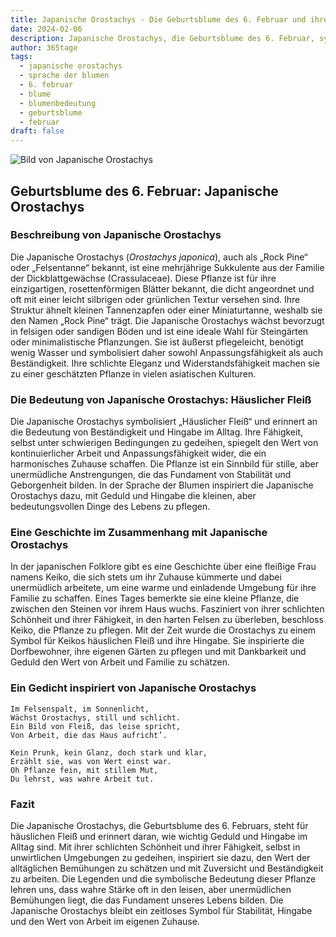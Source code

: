 ```yaml
---
title: Japanische Orostachys - Die Geburtsblume des 6. Februar und ihre Bedeutung
date: 2024-02-06
description: Japanische Orostachys, die Geburtsblume des 6. Februar, symbolisiert Häuslicher Fleiß. Erfahre mehr über ihre Geschichte, Bedeutung und Symbolik in der Sprache der Blumen.
author: 365tage
tags:
  - japanische orostachys
  - sprache der blumen
  - 6. februar
  - blume
  - blumenbedeutung
  - geburtsblume
  - februar
draft: false
---
```


![Bild von Japanische Orostachys](https://cdn.pixabay.com/photo/2015/04/22/15/06/a-fleshy-plant-734913_640.jpg#center)


## Geburtsblume des 6. Februar: Japanische Orostachys

### Beschreibung von Japanische Orostachys

Die Japanische Orostachys (_Orostachys japonica_), auch als „Rock Pine“ oder „Felsentanne“ bekannt, ist eine mehrjährige Sukkulente aus der Familie der Dickblattgewächse (Crassulaceae). Diese Pflanze ist für ihre einzigartigen, rosettenförmigen Blätter bekannt, die dicht angeordnet und oft mit einer leicht silbrigen oder grünlichen Textur versehen sind. Ihre Struktur ähnelt kleinen Tannenzapfen oder einer Miniaturtanne, weshalb sie den Namen „Rock Pine“ trägt. Die Japanische Orostachys wächst bevorzugt in felsigen oder sandigen Böden und ist eine ideale Wahl für Steingärten oder minimalistische Pflanzungen. Sie ist äußerst pflegeleicht, benötigt wenig Wasser und symbolisiert daher sowohl Anpassungsfähigkeit als auch Beständigkeit. Ihre schlichte Eleganz und Widerstandsfähigkeit machen sie zu einer geschätzten Pflanze in vielen asiatischen Kulturen.

### Die Bedeutung von Japanische Orostachys: Häuslicher Fleiß

Die Japanische Orostachys symbolisiert „Häuslicher Fleiß“ und erinnert an die Bedeutung von Beständigkeit und Hingabe im Alltag. Ihre Fähigkeit, selbst unter schwierigen Bedingungen zu gedeihen, spiegelt den Wert von kontinuierlicher Arbeit und Anpassungsfähigkeit wider, die ein harmonisches Zuhause schaffen. Die Pflanze ist ein Sinnbild für stille, aber unermüdliche Anstrengungen, die das Fundament von Stabilität und Geborgenheit bilden. In der Sprache der Blumen inspiriert die Japanische Orostachys dazu, mit Geduld und Hingabe die kleinen, aber bedeutungsvollen Dinge des Lebens zu pflegen.

### Eine Geschichte im Zusammenhang mit Japanische Orostachys

In der japanischen Folklore gibt es eine Geschichte über eine fleißige Frau namens Keiko, die sich stets um ihr Zuhause kümmerte und dabei unermüdlich arbeitete, um eine warme und einladende Umgebung für ihre Familie zu schaffen. Eines Tages bemerkte sie eine kleine Pflanze, die zwischen den Steinen vor ihrem Haus wuchs. Fasziniert von ihrer schlichten Schönheit und ihrer Fähigkeit, in den harten Felsen zu überleben, beschloss Keiko, die Pflanze zu pflegen. Mit der Zeit wurde die Orostachys zu einem Symbol für Keikos häuslichen Fleiß und ihre Hingabe. Sie inspirierte die Dorfbewohner, ihre eigenen Gärten zu pflegen und mit Dankbarkeit und Geduld den Wert von Arbeit und Familie zu schätzen.

### Ein Gedicht inspiriert von Japanische Orostachys

```
Im Felsenspalt, im Sonnenlicht,  
Wächst Orostachys, still und schlicht.  
Ein Bild von Fleiß, das leise spricht,  
Von Arbeit, die das Haus aufricht’.  

Kein Prunk, kein Glanz, doch stark und klar,  
Erzählt sie, was von Wert einst war.  
Oh Pflanze fein, mit stillem Mut,  
Du lehrst, was wahre Arbeit tut.  
```

### Fazit

Die Japanische Orostachys, die Geburtsblume des 6. Februars, steht für häuslichen Fleiß und erinnert daran, wie wichtig Geduld und Hingabe im Alltag sind. Mit ihrer schlichten Schönheit und ihrer Fähigkeit, selbst in unwirtlichen Umgebungen zu gedeihen, inspiriert sie dazu, den Wert der alltäglichen Bemühungen zu schätzen und mit Zuversicht und Beständigkeit zu arbeiten. Die Legenden und die symbolische Bedeutung dieser Pflanze lehren uns, dass wahre Stärke oft in den leisen, aber unermüdlichen Bemühungen liegt, die das Fundament unseres Lebens bilden. Die Japanische Orostachys bleibt ein zeitloses Symbol für Stabilität, Hingabe und den Wert von Arbeit im eigenen Zuhause.